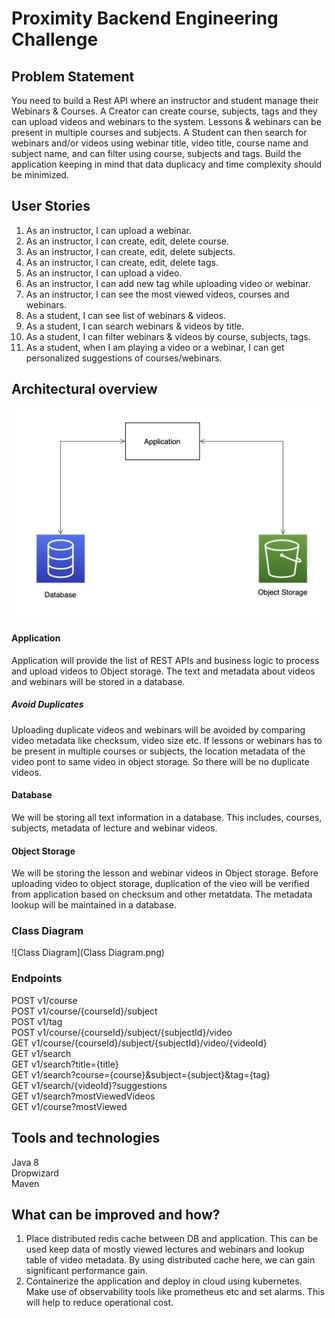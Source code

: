 # Proximity Backend Engineering Challenge

## Problem Statement
You need to build a Rest API where an instructor and student manage their Webinars & Courses. 
A Creator can create course, subjects, tags and they can upload videos and webinars to the system. 
Lessons & webinars can be present in multiple courses and subjects. 
A Student can then search for webinars and/or videos using webinar title, video title, course name and subject name, and can filter using course, subjects and tags. 
Build the application keeping in mind that data duplicacy and time complexity should be minimized.

## User Stories
1. As an instructor, I can upload a webinar.
2. As an instructor, I can create, edit, delete course.
3. As an instructor, I can create, edit, delete subjects.
4. As an instructor, I can create, edit, delete tags.
5. As an instructor, I can upload a video.
6. As an instructor, I can add new tag while uploading video or webinar.
7. As an instructor, I can see the most viewed videos, courses and webinars.
8. As a student, I can see list of webinars & videos.
9. As a student, I can search webinars & videos by title.
10. As a student, I can filter webinars & videos by course, subjects, tags.
11. As a student, when I am playing a video or a webinar, I can get personalized suggestions of courses/webinars.

## Architectural overview
![Design](Design.png)

#### Application
Application will provide the list of REST APIs and business logic to process and upload videos to Object storage.
The text and metadata about videos and webinars will be stored in a database.
##### Avoid Duplicates
Uploading duplicate videos and webinars will be avoided by comparing video metadata like checksum, video size etc.
If lessons or webinars has to be present in multiple courses or subjects, the location metadata of the video pont to same video in object storage. So there will be no duplicate videos.
#### Database
We will be storing all text information in a database. This includes, courses, subjects, metadata of lecture and webinar videos.
#### Object Storage
We will be storing the lesson and webinar videos in Object storage. Before uploading video to object storage, duplication of the vieo will be verified from application based on checksum and other metatdata.
The metadata lookup will be maintained in a database.

### Class Diagram
![Class Diagram](Class Diagram.png)

### Endpoints
POST v1/course  
POST v1/course/{courseId}/subject  
POST v1/tag  
POST v1/course/{courseId}/subject/{subjectId}/video  
GET v1/course/{courseId}/subject/{subjectId}/video/{videoId}  
GET v1/search  
GET v1/search?title={title}  
GET v1/search?course={course}&subject={subject}&tag={tag}   
GET v1/search/{videoId}?suggestions  
GET v1/search?mostViewedVideos  
GET v1/course?mostViewed  


## Tools and technologies
Java 8  
Dropwizard  
Maven  

## What can be improved and how?
1. Place distributed redis cache between DB and application. 
This can be used keep data of mostly viewed lectures and webinars and lookup table of video metadata.
By using distributed cache here, we can gain significant performance gain.
2. Containerize the application and deploy in cloud using kubernetes. 
Make use of observability tools like prometheus etc and set alarms.
This will help to reduce operational cost.
